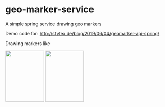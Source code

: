 # geo-marker-service

A simple spring service drawing geo markers

Demo code for: http://stytex.de/blog/2019/06/04/geomarker-api-spring/

Drawing markers like 

<img src="http://stytex.de/images/marker-012345-offline-10.png" width=120 height=160>
<img src="http://stytex.de/images/marker-ff5555-online-10.png" width=120 height=160>
